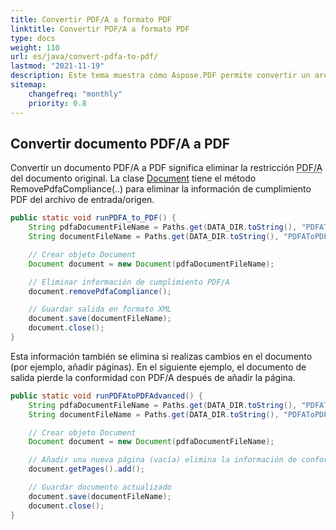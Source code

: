 ```yaml
---
title: Convertir PDF/A a formato PDF 
linktitle: Convertir PDF/A a formato PDF
type: docs
weight: 110
url: es/java/convert-pdfa-to-pdf/
lastmod: "2021-11-19"
description: Este tema muestra cómo Aspose.PDF permite convertir un archivo PDF/A a un documento PDF con la biblioteca Java. 
sitemap:
    changefreq: "monthly"
    priority: 0.8
---
```


## Convertir documento PDF/A a PDF

Convertir un documento PDF/A a PDF significa eliminar la restricción <abbr title="Portable Document Format Archive">PDF/A</abbr> del documento original. La clase [Document](https://reference.aspose.com/pdf/java/com.aspose.pdf/Document) tiene el método RemovePdfaCompliance(..) para eliminar
la información de cumplimiento PDF del archivo de entrada/origen.

```java
public static void runPDFA_to_PDF() {
    String pdfaDocumentFileName = Paths.get(DATA_DIR.toString(), "PDFAToPDF.pdf").toString();
    String documentFileName = Paths.get(DATA_DIR.toString(), "PDFAToPDF_out.pdf").toString();

    // Crear objeto Document
    Document document = new Document(pdfaDocumentFileName);

    // Eliminar información de cumplimiento PDF/A
    document.removePdfaCompliance();

    // Guardar salida en formato XML
    document.save(documentFileName);
    document.close();
}
```


Esta información también se elimina si realizas cambios en el documento (por ejemplo, añadir páginas). En el siguiente ejemplo, el documento de salida pierde la conformidad con PDF/A después de añadir la página.

```java
public static void runPDFAtoPDFAdvanced() {
    String pdfaDocumentFileName = Paths.get(DATA_DIR.toString(), "PDFAToPDF.pdf").toString();
    String documentFileName = Paths.get(DATA_DIR.toString(), "PDFAToPDF_out.pdf").toString();

    // Crear objeto Document
    Document document = new Document(pdfaDocumentFileName);

    // Añadir una nueva página (vacía) elimina la información de conformidad con PDF/A.
    document.getPages().add();

    // Guardar documento actualizado
    document.save(documentFileName);
    document.close();
}
```